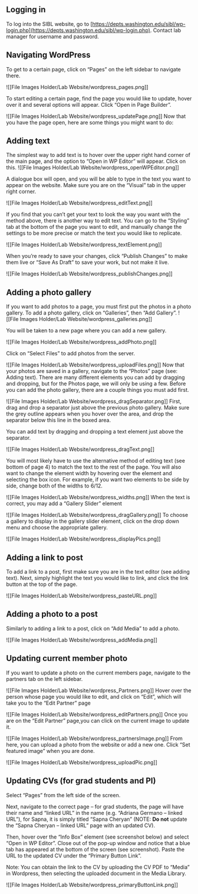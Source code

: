 
## Logging in

To log into the SIBL website, go to [https://depts.washington.edu/sibl/wp-login.php](https://depts.washington.edu/sibl/wp-login.php). Contact lab manager for username and password.

## Navigating WordPress

To get to a certain page, click on “Pages” on the left sidebar to navigate there.

![[File Images Holder/Lab Website/wordpress_pages.png]]

To start editing a certain page, find the page you would like to update, hover over it and several options will appear. Click “Open in Page Builder”.

![[File Images Holder/Lab Website/wordpress_updatePage.png]]
Now that you have the page open, here are some things you might want to do:

## Adding text

The simplest way to add text is to hover over the upper right hand corner of the main page, and the option to “Open in WP Editor” will appear. Click on this.
![[File Images Holder/Lab Website/wordpress_openWPEditor.png]]

A dialogue box will open, and you will be able to type in the text you want to appear on the website. Make sure you are on the “Visual” tab in the upper right corner.

![[File Images Holder/Lab Website/wordpress_editText.png]]

If you find that you can’t get your text to look the way you want with the method above, there is another way to edit text. You can go to the “Styling” tab at the bottom of the page you want to edit, and manually change the settings to be more precise or match the text you would like to replicate.

![[File Images Holder/Lab Website/wordpress_textElement.png]]

When you’re ready to save your changes, click “Publish Changes” to make them live or “Save As Draft” to save your work, but not make it live.

![[File Images Holder/Lab Website/wordpress_publishChanges.png]]

## Adding a photo gallery

If you want to add photos to a page, you must first put the photos in a photo gallery. To add a photo gallery, click on “Galleries”, then “Add Gallery”.
![[File Images Holder/Lab Website/wordpress_galleries.png]]

You will be taken to a new page where you can add a new gallery.

![[File Images Holder/Lab Website/wordpress_addPhoto.png]]

Click on “Select Files” to add photos from the server.

![[File Images Holder/Lab Website/wordpress_uploadFiles.png]]
Now that your photos are saved in a gallery, navigate to the “Photos” page (see: Adding text). There are many different elements you can add by dragging and dropping, but for the Photos page, we will only be using a few. Before you can add the photo gallery, there are a couple things you must add first.

![[File Images Holder/Lab Website/wordpress_dragSeparator.png]]
First, drag and drop a separator just above the previous photo gallery. Make sure the grey outline appears when you hover over the area, and drop the separator below this line in the boxed area.

You can add text by dragging and dropping a text element just above the separator.

![[File Images Holder/Lab Website/wordpress_dragText.png]]

You will most likely have to use the alternative method of editing text (see bottom of page 4) to match the text to the rest of the page. You will also want to change the element width by hovering over the element and selecting the box icon. For example, if you want two elements to be side by side, change both of the widths to 6/12.

![[File Images Holder/Lab Website/wordpress_widths.png]]
When the text is correct, you may add a “Gallery Slider” element

![[File Images Holder/Lab Website/wordpress_dragGallery.png]]
To choose a gallery to display in the gallery slider element, click on the drop down menu and choose the appropriate gallery.  

![[File Images Holder/Lab Website/wordpress_displayPics.png]]

## Adding a link to post

To add a link to a post, first make sure you are in the text editor (see adding text). Next, simply highlight the text you would like to link, and click the link button at the top of the page.

![[File Images Holder/Lab Website/wordpress_pasteURL.png]]
## Adding a photo to a post

Similarly to adding a link to a post, click on “Add Media” to add a photo.

![[File Images Holder/Lab Website/wordpress_addMedia.png]]
## Updating current member photo

If you want to update a photo on the current members page, navigate to the partners tab on the left sidebar.

![[File Images Holder/Lab Website/wordpress_Partners.png]]
Hover over the person whose page you would like to edit, and click on “Edit”, which will take you to the “Edit Partner” page

![[File Images Holder/Lab Website/wordpress_editPartners.png]]
Once you are on the “Edit Partner” page,you can click on the current image to update it.

![[File Images Holder/Lab Website/wordpress_partnersImage.png]]
From here, you can upload a photo from the website or add a new one. Click “Set featured image” when you are done.

![[File Images Holder/Lab Website/wordpress_uploadPic.png]]

## Updating CVs (for grad students and PI)

Select “Pages” from the left side of the screen.

Next, navigate to the correct page – for grad students, the page will have their name and “linked URL” in the name (e.g. “Adriana Germano – linked URL”), for Sapna, it is simply titled “Sapna Cheryan” (NOTE: **Do not** update the “Sapna Cheryan – linked URL” page with an updated CV).

Then, hover over the “Info Box” element (see screenshot below) and select “Open in WP Editor”. Close out of the pop-up window and notice that a blue tab has appeared at the bottom of the screen (see screenshot). Paste the URL to the updated CV under the “Primary Button Link”.

Note: You can obtain the link to the CV by uploading the CV PDF to “Media” in Wordpress, then selecting the uploaded document in the Media Library.

![[File Images Holder/Lab Website/wordpress_primaryButtonLink.png]]